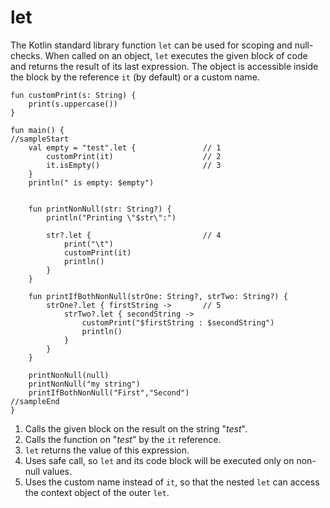 # let

The Kotlin standard library function `let` can be used for scoping and null-checks. When called on an object, `let` executes the given block of code and returns the result of its last expression.
The object is accessible inside the block by the reference `it` (by default) or a custom name. 

```run-kotlin
fun customPrint(s: String) {
    print(s.uppercase())
}

fun main() {
//sampleStart
    val empty = "test".let {               // 1
        customPrint(it)                    // 2
        it.isEmpty()                       // 3
    }
    println(" is empty: $empty")


    fun printNonNull(str: String?) {
        println("Printing \"$str\":")

        str?.let {                         // 4
            print("\t")
            customPrint(it)
            println()
        }
    }
    
    fun printIfBothNonNull(strOne: String?, strTwo: String?) {
        strOne?.let { firstString ->       // 5 
            strTwo?.let { secondString ->
                customPrint("$firstString : $secondString")
                println()
            }
        }
    }
    
    printNonNull(null)
    printNonNull("my string") 
    printIfBothNonNull("First","Second") 
//sampleEnd
}

```

1. Calls the given block on the result on the string "_test_".
2. Calls the function on "_test_" by the `it` reference.
3. `let` returns the value of this expression.
4. Uses safe call, so `let` and its code block will be executed only on non-null values.  
5. Uses the custom name instead of `it`, so that the nested `let` can access the context object of the outer `let`.
